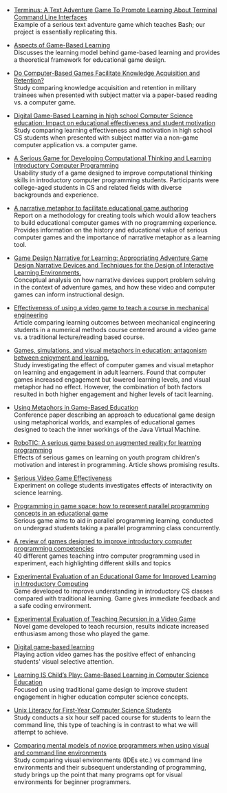 
- [Terminus: A Text Adventure Game To Promote
Learning About Terminal Command Line Interfaces](http://web.mit.edu/mprat/Public/web/Terminus/Java/CMS.590Game2FinalReport.pdf)
<br> Example of a serious text adventure game which teaches Bash; our project is essentially replicating this.

- [Aspects of Game-Based Learning](http://citeseerx.ist.psu.edu/viewdoc/download?doi=10.1.1.97.8613&rep=rep1&type=pdf)
<br> Discusses the learning model behind game-based learning and provides a theoretical framework for educational game design.

- [Do Computer-Based Games Facilitate Knowledge Acquisition and Retention?](https://colostate.primo.exlibrisgroup.com/discovery/fulldisplay?docid=cdi_apa_psycarticlescurrent_mil_8_4_295&context=PC&vid=01COLSU_INST:01COLSU&lang=en&search_scope=MyCampus_FC_CI_PU_P&adaptor=Primo%20Central&tab=Everything&query=any,contains,Do%20Computer-Based%20Games%20Facilitate%20Knowledge%20Acquisition%20and%20Retention%3F&offset=0)
<br> Study comparing knowledge acquisition and retention in military trainees when presented with subject matter via a paper-based reading vs. a computer game.

- [Digital Game-Based Learning in high school Computer Science education: Impact on educational effectiveness and student motivation](https://www.sciencedirect.com/science/article/abs/pii/S0360131508000845) 
<br> Study comparing learning effectiveness and motivation in high school CS students when presented with subject matter via a non-game computer application vs. a computer game.

- [A Serious Game for Developing Computational Thinking and Learning Introductory Computer Programming](https://www.sciencedirect.com/science/article/pii/S1877042812026742) 
<br> Usability study of a game designed to improve computational thinking skills in introductory computer programming students. Participants were college-aged students in CS and related fields with diverse backgrounds and experience.

- [A narrative metaphor to facilitate educational game authoring](https://www.sciencedirect.com/science/article/pii/S036013151100234X#bib10) 
<br> Report on a methodology for creating tools which would allow teachers to build educational computer games with no programming experience. Provides information on the history and educational value of serious computer games and the importance of narrative metaphor as a learning tool.

- [Game Design Narrative for Learning: Appropriating Adventure Game Design Narrative Devices and Techniques for the Design of Interactive Learning Environments.](https://colostate.primo.exlibrisgroup.com/discovery/fulldisplay?docid=cdi_jstor_primary_30221219&context=PC&vid=01COLSU_INST:01COLSU&lang=en&search_scope=MyCampus_FC_CI_PU_P&adaptor=Primo%20Central&tab=Everything&query=any,contains,Game%20Design%20Narrative%20for%20Learning:%20Appropriating%20Adventure%20Game%20Design%20Narrative%20Devices%20and%20Techniques%20for%20the%20Design%20of%20Interactive%20Learning%20Environments.&offset=0)
<br> Conceptual analysis on how narrative devices support problem solving in the context of adventure games, and how these video and computer games can inform instructional design.

- [Effectiveness of using a video game to teach a course in mechanical engineering](https://www.sciencedirect.com/science/article/pii/S0360131509001201)
<br> Article comparing learning outcomes between mechanical engineering students in a numerical methods course centered around a video game vs. a traditional lecture/reading based course.

- [Games, simulations, and visual metaphors in education: antagonism between enjoyment and learning.](https://colostate.primo.exlibrisgroup.com/discovery/fulldisplay?docid=cdi_crossref_primary_10_1080_09523980802107096&context=PC&vid=01COLSU_INST:01COLSU&lang=en&search_scope=MyCampus_FC_CI_PU_P&adaptor=Primo%20Central&tab=Everything&query=any,contains,Games,%20simulations,%20and%20visual%20metaphors%20in%20education:%20antagonism%20between%20enjoyment%20and%20learning.&offset=0)
<br> Study investigating the effect of computer games and visual metaphor on learning and engagement in adult learners. Found that computer games increased engagement but lowered learning levels, and visual metaphor had no effect. However, the combination of both factors resulted in both higher engagement and higher levels of tacit learning. 

- [Using Metaphors in Game-Based Education](https://link-springer-com.ezproxy2.library.colostate.edu/chapter/10.1007%2F978-3-540-73011-8_47)
<br> Conference paper describing an approach to educational game design using metaphorical worlds, and examples of educational games designed to teach the inner workings of the Java Virtual Machine.

- [RoboTIC: A serious game based on augmented reality for learning programming](https://link-springer-com.ezproxy2.library.colostate.edu/article/10.1007/s11042-020-09202-z)
<br> Effects of serious games on learning on youth program children's motivation and interest in programming. Article shows promising results.

- [Serious Video Game Effectiveness](https://dl-acm-org.ezproxy2.library.colostate.edu/doi/10.1145/1255047.1255057)
<br> Experiment on college students investigates effects of interactivity on science learning.

- [Programming in game space: how to represent parallel programming concepts in an educational game](https://dl-acm-org.ezproxy2.library.colostate.edu/doi/10.1145/3337722.3337749)
<br> Serious game aims to aid in parallel programming learning, conducted on undergrad students taking a parallel programming class concurrently.

- [A review of games designed to improve introductory computer programming competencies](https://ieeexplore-ieee-org.ezproxy2.library.colostate.edu/document/7044114)
<br> 40 different games teaching intro computer programming used in experiment, each highlighting different skills and topics

- [Experimental Evaluation of an Educational Game for
Improved Learning in Introductory Computing](https://dl-acm-org.ezproxy2.library.colostate.edu/doi/10.1145/1508865.1508980)
<br> Game developed to improve understanding in introductory CS classes compared with traditional learning. Game gives immediate feedback and a safe coding environment.

- [Experimental Evaluation of Teaching Recursion in a Video Game](https://dl-acm-org.ezproxy2.library.colostate.edu/doi/10.1145/1581073.1581086)
<br> Novel game developed to teach recursion, results indicate increased enthusiasm among those who played the game.

- [Digital game-based learning](https://dl-acm-org.ezproxy2.library.colostate.edu/doi/10.1145/950566.950596)
<br> Playing action video games has the positive effect of enhancing students' visual selective attention.

- [Learning IS Child’s Play: Game-Based Learning in Computer Science Education](https://dl-acm-org.ezproxy2.library.colostate.edu/doi/10.1145/3282844)
<br> Focused on using traditional game design to improve student engagement in higher education computer science concepts.

- [Unix Literacy for First-Year Computer Science Students](https://dl-acm-org.ezproxy2.library.colostate.edu/doi/10.1145/2910925.2910930)
<br> Study conducts a six hour self paced course for students to learn the command line, this type of teaching is in contrast to what we will attempt to achieve.

- [Comparing mental models of novice programmers when using visual and command line environments](https://dl-acm-org.ezproxy2.library.colostate.edu/doi/10.1145/2184512.2184546)
<br> Study comparing visual environments (IDEs etc.) vs command line environments and their subsequent understanding of programming, study brings up the point that many programs opt for visual environments for beginner programmers.


